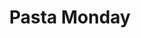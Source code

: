 ---
title: "Pasta Monday"
summary: "All you can eat pasta! - Placeholder"
day: 1
img: "src/images/special/Taco-Tuesday.png"
description: ""
---